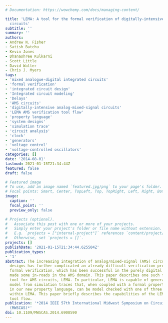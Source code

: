 ```yaml
---
# Documentation: https://wowchemy.com/docs/managing-content/

title: 'LEMA: A tool for the formal verification of digitally-intensive analog/mixed-signal
  circuits'
subtitle: ''
summary: ''
authors:
- Andrew N. Fisher
- Satish Batchu
- Kevin Jones
- Dhanashree Kulkarni
- Scott Little
- David Walter
- Chris J. Myers
tags:
- 'mixed analogue-digital integrated circuits'
- 'formal verification'
- 'integrated circuit design'
- 'Integrated circuit modeling'
- 'Delays'
- 'AMS circuits'
- 'digitally-intensive analog-mixed-signal circuits'
- 'LEMA AMS verification tool flow'
- 'property language'
- 'system designs'
- 'simulation trace'
- 'circuit analysis'
- 'clock'
- 'generators'
- 'voltage control'
- 'voltage-controlled oscillators'
categories: []
date: '2014-08-01'
lastmod: 2021-01-15T21:34:44Z
featured: false
draft: false

# Featured image
# To use, add an image named `featured.jpg/png` to your page's folder.
# Focal points: Smart, Center, TopLeft, Top, TopRight, Left, Right, BottomLeft, Bottom, BottomRight.
image:
  caption: ''
  focal_point: ''
  preview_only: false

# Projects (optional).
#   Associate this post with one or more of your projects.
#   Simply enter your project's folder or file name without extension.
#   E.g. `projects = ["internal-project"]` references `content/project/deep-learning/index.md`.
#   Otherwise, set `projects = []`.
projects: []
publishDate: '2021-01-15T21:34:44.625504Z'
publication_types:
- '1'
abstract: The increasing integration of analog/mixed-signal (AMS) circuits into system
  designs has further complicated an already difficult verification problem. Recently,
  formal verification, which has been successful in the purely digital domain, has
  made some in-roads in the AMS domain. This paper describes one such formal verification
  tool for AMS circuits, LEMA. In particular, LEMA is capable of generating a formal
  model from simulation traces that, when coupled with a formal property provided
  in our new property language, can be model checked with one of three model checkers
  within LEMA. This paper briefly describes the capabilities of the LEMA AMS verification
  tool flow.
publication: '*2014 IEEE 57th International Midwest Symposium on Circuits and Systems
  (MWSCAS)*'
doi: 10.1109/MWSCAS.2014.6908590
---
```

